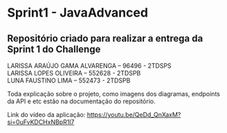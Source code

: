# Sprint1 - JavaAdvanced

## Repositório criado para realizar a entrega da Sprint 1 do Challenge

LARISSA ARAÚJO GAMA ALVARENGA – 96496 - 2TDSPS <br>
LARISSA LOPES OLIVEIRA – 552628 - 2TDSPB <br>
LUNA FAUSTINO LIMA – 552473 - 2TDSPB

Toda explicação sobre o projeto, como imagens dos diagramas, endpoints da API e etc estão na documentação do repositório.

Link do vídeo da aplicação: https://youtu.be/QeDd_QnXaxM?si=0uFvKDCHxNBpR1l7

